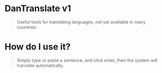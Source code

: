 # DanTranslate v1
> Useful tools for translating languages, not yet available in many countries.

# How do I use it?
> Simply type or paste a sentence, and click enter, then the system will translate automatically.
